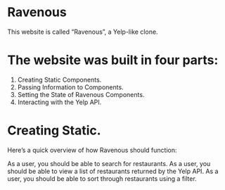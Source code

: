 # Ravenous
This website is called “Ravenous”, a Yelp-like clone.

# The website was built in four parts:

1. Creating Static Components.
2. Passing Information to Components.
3. Setting the State of Ravenous Components.
4. Interacting with the Yelp API.

# Creating Static.

Here’s a quick overview of how Ravenous should function:

As a user, you should be able to search for restaurants.
As a user, you should be able to view a list of restaurants returned by the Yelp API.
As a user, you should be able to sort through restaurants using a filter.
